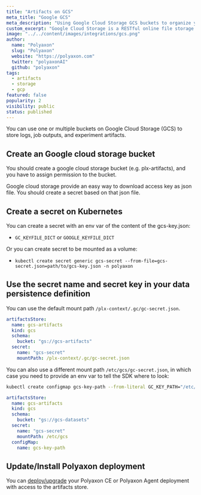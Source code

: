 ```yaml
---
title: "Artifacts on GCS"
meta_title: "Google GCS"
meta_description: "Using Google Cloud Storage GCS buckets to organize your jobs outputs and experiment artifacts. Polyaxon allows users to connect to one or multiple buckets on Google Cloud Storage GCS to store job outputs and experiment artifacts."
custom_excerpt: "Google Cloud Storage is a RESTful online file storage web service for storing and accessing data on Google Cloud Platform infrastructure. The service combines the performance and scalability of Google's cloud with advanced security and sharing capabilities."
image: "../../content/images/integrations/gcs.png"
author:
  name: "Polyaxon"
  slug: "Polyaxon"
  website: "https://polyaxon.com"
  twitter: "polyaxonAI"
  github: "polyaxon"
tags: 
  - artifacts
  - storage
  - gcp
featured: false
popularity: 2
visibility: public
status: published
---
```


You can use one or multiple buckets on Google Cloud Storage (GCS) to store logs, job outputs, and experiment artifacts.

## Create an Google cloud storage bucket

You should create a google cloud storage bucket (e.g. plx-artifacts), and you have to assign permission to the bucket.

Google cloud storage provide an easy way to download access key as json file. You should create a secret based on that json file.

## Create a secret on Kubernetes

You can create a secret with an env var of the content of the gcs-key.json:
 * `GC_KEYFILE_DICT` or `GOOGLE_KEYFILE_DICT`
 
Or you can create secret to be mounted as a volume: 

 * `kubectl create secret generic gcs-secret --from-file=gcs-secret.json=path/to/gcs-key.json -n polyaxon`


## Use the secret name and secret key in your data persistence definition

You can use the default mount path `/plx-context/.gc/gc-secret.json`.

```yaml
artifactsStore:
  name: gcs-artifacts
  kind: gcs
  schema:
    bucket: "gs://gcs-artifacts"
  secret:
    name: "gcs-secret"
    mountPath: /plx-context/.gc/gc-secret.json
```

You can also use a different mount path `/etc/gcs/gc-secret.json`, in which case you need to provide an env var to tell the SDK where to look:

```bash
kubectl create configmap gcs-key-path --from-literal GC_KEY_PATH="/etc/gcs/gcs-secret.json" -n polyaxon
```

```yaml
artifactsStore:
  name: gcs-artifacts
  kind: gcs
  schema:
    bucket: "gs://gcs-datasets"
  secret:
    name: "gcs-secret"
    mountPath: /etc/gcs
  configMap:
    name: gcs-key-path
```

## Update/Install Polyaxon deployment

You can [deploy/upgrade](/docs/setup/) your Polyaxon CE or Polyaxon Agent deployment with access to the artifacts store.

